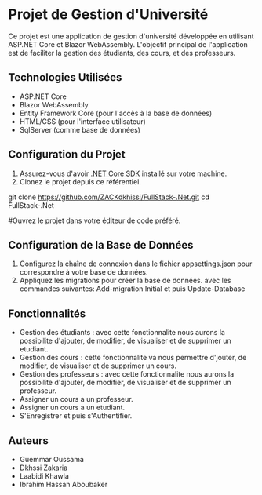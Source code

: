 # Projet de Gestion d'Université

Ce projet est une application de gestion d'université développée en utilisant ASP.NET Core et Blazor WebAssembly. L'objectif principal de l'application est de faciliter la gestion des étudiants, des cours, et des professeurs.

## Technologies Utilisées

- ASP.NET Core
- Blazor WebAssembly
- Entity Framework Core (pour l'accès à la base de données)
- HTML/CSS (pour l'interface utilisateur)
- SqlServer (comme base de données)

## Configuration du Projet

1. Assurez-vous d'avoir [.NET Core SDK](https://dotnet.microsoft.com/download) installé sur votre machine.
2. Clonez le projet depuis ce référentiel.


git clone https://github.com/ZACKdkhissi/FullStack-.Net.git
cd FullStack-.Net

#Ouvrez le projet dans votre éditeur de code préféré.

## Configuration de la Base de Données

1. Configurez la chaîne de connexion dans le fichier appsettings.json pour correspondre à votre base de données.
2. Appliquez les migrations pour créer la base de données. avec les commandes suivantes:
     Add-migration Initial et puis Update-Database
     


## Fonctionnalités

- Gestion des étudiants : avec cette fonctionnalite nous aurons la possibilite d'ajouter, de modifier, de visualiser et de supprimer un etudiant.
- Gestion des cours : cette fonctionnalite va nous permettre d'jouter, de modifier, de visualiser et de supprimer un cours.
- Gestion des professeurs : avec cette fonctionnalite nous aurons la possibilite d'ajouter, de modifier, de visualiser et de supprimer un professeur.
- Assigner un cours a un professeur.
- Assigner un cours a un etudiant.
- S'Enregistrer et puis s'Authentifier.



## Auteurs

- Guemmar Oussama
- Dkhssi Zakaria
- Laabidi Khawla 
- Ibrahim Hassan Aboubaker
